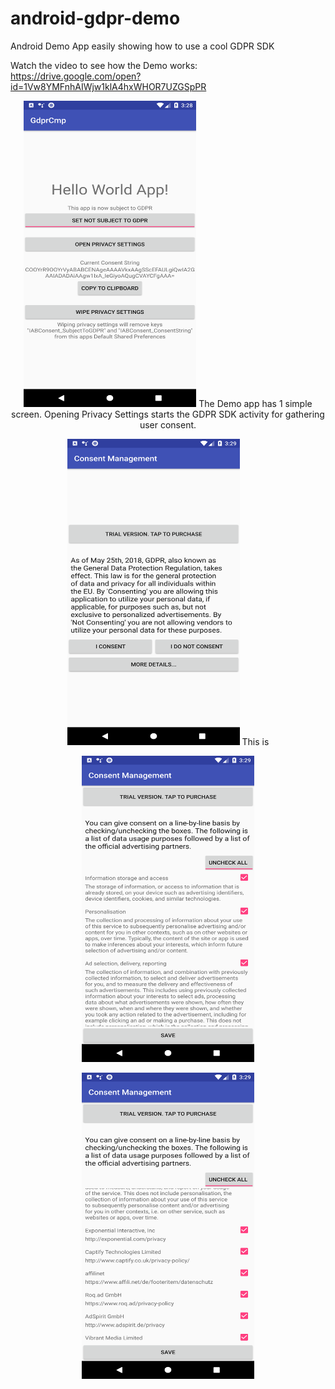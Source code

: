 # android-gdpr-demo
Android Demo App easily showing how to use a cool GDPR SDK

Watch the video to see how the Demo works:
https://drive.google.com/open?id=1Vw8YMFnhAIWjw1klA4hxWHOR7UZGSpPR

<p align="center">
  <img src="gdpr_demo_1.png" width="276" height="490"/>
  The Demo app has 1 simple screen.  Opening Privacy Settings
  starts the GDPR SDK activity for gathering user consent.
</p>


<p align="center">
  <img src="gdpr_demo_2.png" width="276" height="490"/>
  This is 
</p>


<p align="center">
  <img src="gdpr_demo_3.png" width="276" height="490"/>
</p>


<p align="center">
  <img src="gdpr_demo_4.png" width="276" height="490"/>
</p>
